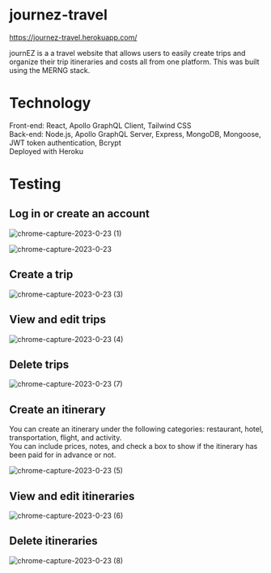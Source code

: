 # journez-travel  

https://journez-travel.herokuapp.com/  

journEZ is a a travel website that allows users to easily create trips and organize their trip itineraries and costs all from one platform.
This was built using the MERNG stack.  

# Technology

Front-end: React, Apollo GraphQL Client, Tailwind CSS  
Back-end: Node.js, Apollo GraphQL Server, Express, MongoDB, Mongoose, JWT token authentication, Bcrypt  
Deployed with Heroku   

# Testing  
## Log in or create an account  
![chrome-capture-2023-0-23 (1)](https://user-images.githubusercontent.com/111620893/214210121-cc021ca3-07c0-4306-baa7-8d4444a792e4.gif)  

![chrome-capture-2023-0-23](https://user-images.githubusercontent.com/111620893/214209971-a3f8442d-39bb-402b-acdd-cc778ee9bec1.gif)  

## Create a trip  
![chrome-capture-2023-0-23 (3)](https://user-images.githubusercontent.com/111620893/214210525-f72068e7-8bcb-4dbe-91af-7c879bba22d3.gif)  

## View and edit trips  
![chrome-capture-2023-0-23 (4)](https://user-images.githubusercontent.com/111620893/214211064-87ec5d49-93ff-4d61-abe8-745a755774e7.gif)  

## Delete trips
![chrome-capture-2023-0-23 (7)](https://user-images.githubusercontent.com/111620893/214212449-60c1d188-476e-436a-bf22-4b475203ec6e.gif)  

## Create an itinerary  
You can create an itinerary under the following categories: restaurant, hotel, transportation, flight, and activity.   
You can include prices, notes, and check a box to show if the itinerary has been paid for in advance or not.  
  
![chrome-capture-2023-0-23 (5)](https://user-images.githubusercontent.com/111620893/214211411-0592666a-477c-4658-b104-3bd484290599.gif)  

## View and edit itineraries  
![chrome-capture-2023-0-23 (6)](https://user-images.githubusercontent.com/111620893/214212278-d7fd7498-accf-4d86-99da-3bb0f3085321.gif)  

## Delete itineraries  
![chrome-capture-2023-0-23 (8)](https://user-images.githubusercontent.com/111620893/214212595-c5ccd34d-a63b-4f4e-b5a8-b6949c2b9757.gif)  
